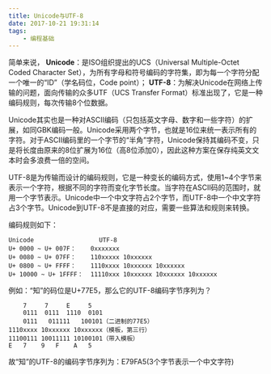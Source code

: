 ```yaml
---
title: Unicode与UTF-8
date: 2017-10-21 19:31:14
tags:
	- 编程基础
---
```

简单来说，
**Unicode**：是ISO组织提出的UCS（Universal Multiple-Octet Coded Character Set），为所有字母和符号编码的字符集，即为每一个字符分配一个唯一的“ID”（学名码位，Code point）；
**UTF-8**：为解决Unicode在网络上传输的问题，面向传输的众多UTF（UCS Transfer Format）标准出现了，它是一种编码规则，每次传输8个位数据。<!--more-->

Unicode其实也是一种对ASCII编码（只包括英文字母、数字和一些字符）的扩展，如同GBK编码一般。Unicode采用两个字节，也就是16位来统一表示所有的字符。对于ASCII编码里的一个字节的“半角”字符，Unicode保持其编码不变，只是将长度由原来的8位扩展为16位（高8位添加0），因此这种方案在保存纯英文文本时会多浪费一倍的空间。

UTF-8是为传输而设计的编码规则，它是一种变长的编码方式，使用1~4个字节来表示一个字符，根据不同的字符而变化字节长度。当字符在ASCII码的范围时，就用一个字节表示。Unicode中一个中文字符占2个字节，而UTF-8中一个中文字符占3个字节。Unicode到UTF-8不是直接的对应，需要一些算法和规则来转换。

编码规则如下：

    Unicode                  UTF-8
    U+ 0000 ~ U+ 007F：    0xxxxxxx
    U+ 0080 ~ U+ 07FF：    110xxxxx 10xxxxxx
    U+ 0800 ~ U+ FFFF：    1110xxxx 10xxxxxx 10xxxxxx
    U+ 10000 ~ U+ 1FFFF：  11110xxx 10xxxxxx 10xxxxxx 10xxxxxx

例如：“知”的码位是U+77E5，那么它的UTF-8编码字节序列为？

        7     7     E     5
        0111  0111  1110  0101
        0111   011111   100101（二进制的77E5）
    1110xxxx 10xxxxxx 10xxxxxx（模板，第三行）
    11100111 10011111 10100101（带入模板）
    E   7    9   F    A   5
故“知”的UTF-8的编码字节序列为：E79FA5(3个字节表示一个中文字符)